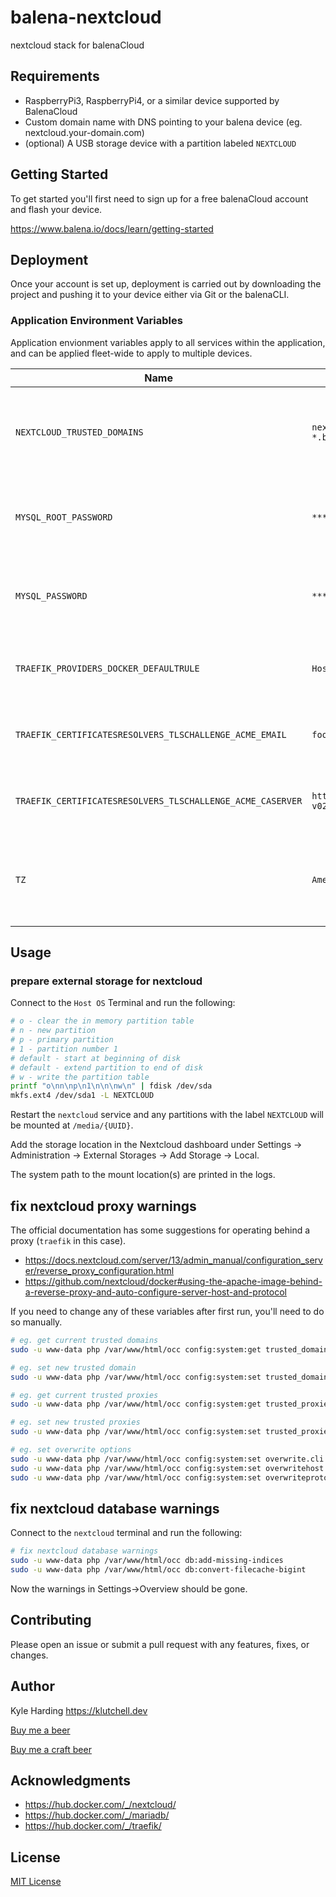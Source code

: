 # balena-nextcloud

nextcloud stack for balenaCloud

## Requirements

- RaspberryPi3, RaspberryPi4, or a similar device supported by BalenaCloud
- Custom domain name with DNS pointing to your balena device (eg. nextcloud.your-domain.com)
- (optional) A USB storage device with a partition labeled `NEXTCLOUD`

## Getting Started

To get started you'll first need to sign up for a free balenaCloud account and flash your device.

<https://www.balena.io/docs/learn/getting-started>

## Deployment

Once your account is set up, deployment is carried out by downloading the project and pushing it to your device either via Git or the balenaCLI.

### Application Environment Variables

Application envionment variables apply to all services within the application, and can be applied fleet-wide to apply to multiple devices.

|Name|Example|Purpose|
|---|---|---|
|`NEXTCLOUD_TRUSTED_DOMAINS`|`nextcloud.your-domain.com *.balena-devices.com`|space-separated list of trusted domains for remote access|
|`MYSQL_ROOT_PASSWORD`|`********`|password that will be set for the MariaDB root account|
|`MYSQL_PASSWORD`|`********`|password that will be set for the MariaDB nextcloud account|
|`TRAEFIK_PROVIDERS_DOCKER_DEFAULTRULE`|``Host(`nextcloud.your-domain.com`)``|provide your custom domain here|
|`TRAEFIK_CERTIFICATESRESOLVERS_TLSCHALLENGE_ACME_EMAIL`|`foo@bar.com`|email address to use for ACME registration|
|`TRAEFIK_CERTIFICATESRESOLVERS_TLSCHALLENGE_ACME_CASERVER`|`https://acme-staging-v02.api.letsencrypt.org/directory`|(optional) specify a different CA server to use|
|`TZ`|`America/Toronto`|(optional) inform services of the [timezone](https://en.wikipedia.org/wiki/List_of_tz_database_time_zones) in your location|

## Usage

### prepare external storage for nextcloud

Connect to the `Host OS` Terminal and run the following:

```bash
# o - clear the in memory partition table
# n - new partition
# p - primary partition
# 1 - partition number 1
# default - start at beginning of disk
# default - extend partition to end of disk
# w - write the partition table
printf "o\nn\np\n1\n\n\nw\n" | fdisk /dev/sda
mkfs.ext4 /dev/sda1 -L NEXTCLOUD
```

Restart the `nextcloud` service and any partitions with the label `NEXTCLOUD` will be mounted at `/media/{UUID}`.

Add the storage location in the Nextcloud dashboard under Settings -> Administration -> External Storages -> Add Storage -> Local.

The system path to the mount location(s) are printed in the logs.

## fix nextcloud proxy warnings

The official documentation has some suggestions for operating behind a proxy (`traefik` in this case).

- <https://docs.nextcloud.com/server/13/admin_manual/configuration_server/reverse_proxy_configuration.html>
- <https://github.com/nextcloud/docker#using-the-apache-image-behind-a-reverse-proxy-and-auto-configure-server-host-and-protocol>

If you need to change any of these variables after first run, you'll need to do so manually.

```bash
# eg. get current trusted domains
sudo -u www-data php /var/www/html/occ config:system:get trusted_domains

# eg. set new trusted domain
sudo -u www-data php /var/www/html/occ config:system:set trusted_domains 2 --value='nextcloud.your-domain.com'

# eg. get current trusted proxies
sudo -u www-data php /var/www/html/occ config:system:get trusted_proxies

# eg. set new trusted proxies
sudo -u www-data php /var/www/html/occ config:system:set trusted_proxies 3 --value='localhost'

# eg. set overwrite options
sudo -u www-data php /var/www/html/occ config:system:set overwrite.cli.url --value='https://nextcloud.your-domain.com/'
sudo -u www-data php /var/www/html/occ config:system:set overwritehost --value='nextcloud.your-domain.com'
sudo -u www-data php /var/www/html/occ config:system:set overwriteprotocol --value='https'
```

## fix nextcloud database warnings

Connect to the `nextcloud` terminal and run the following:

```bash
# fix nextcloud database warnings
sudo -u www-data php /var/www/html/occ db:add-missing-indices
sudo -u www-data php /var/www/html/occ db:convert-filecache-bigint
```

Now the warnings in Settings->Overview should be gone.

## Contributing

Please open an issue or submit a pull request with any features, fixes, or changes.

## Author

Kyle Harding <https://klutchell.dev>

[Buy me a beer](https://kyles-tip-jar.myshopify.com/cart/31356319498262:1?channel=buy_button)

[Buy me a craft beer](https://kyles-tip-jar.myshopify.com/cart/31356317859862:1?channel=buy_button)

## Acknowledgments

- <https://hub.docker.com/_/nextcloud/>
- <https://hub.docker.com/_/mariadb/>
- <https://hub.docker.com/_/traefik/>

## License

[MIT License](./LICENSE)
